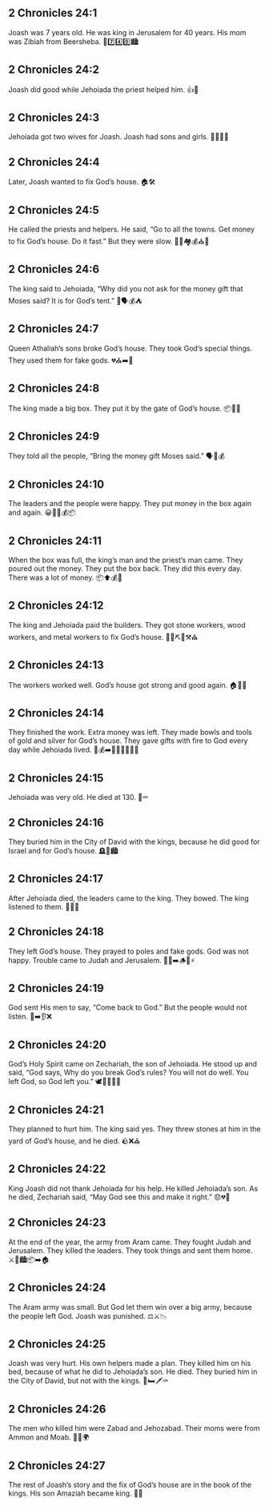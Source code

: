 ## 2 Chronicles 24:1
Joash was 7 years old. He was king in Jerusalem for 40 years. His mom was Zibiah from Beersheba. 👑7️⃣4️⃣0️⃣🏙️
## 2 Chronicles 24:2
Joash did good while Jehoiada the priest helped him. 👍🙏
## 2 Chronicles 24:3
Jehoiada got two wives for Joash. Joash had sons and girls. 👰👰👶👧
## 2 Chronicles 24:4
Later, Joash wanted to fix God’s house. 🏠🛠️
## 2 Chronicles 24:5
He called the priests and helpers. He said, “Go to all the towns. Get money to fix God’s house. Do it fast.” But they were slow. 📣🙏🏘️💰⛪🐢
## 2 Chronicles 24:6
The king said to Jehoiada, “Why did you not ask for the money gift that Moses said? It is for God’s tent.” 👑🗣️💰⛺
## 2 Chronicles 24:7
Queen Athaliah’s sons broke God’s house. They took God’s special things. They used them for fake gods. 💔⛪➡️🗿
## 2 Chronicles 24:8
The king made a big box. They put it by the gate of God’s house. 📦🚪⛪
## 2 Chronicles 24:9
They told all the people, “Bring the money gift Moses said.” 🗣️👥💰
## 2 Chronicles 24:10
The leaders and the people were happy. They put money in the box again and again. 😀👑👥💰📦
## 2 Chronicles 24:11
When the box was full, the king’s man and the priest’s man came. They poured out the money. They put the box back. They did this every day. There was a lot of money. 📦⬆️💰🔁
## 2 Chronicles 24:12
The king and Jehoiada paid the builders. They got stone workers, wood workers, and metal workers to fix God’s house. 👑🤝⛏️🔨⚒️⛪
## 2 Chronicles 24:13
The workers worked well. God’s house got strong and good again. 🏠💪✨
## 2 Chronicles 24:14
They finished the work. Extra money was left. They made bowls and tools of gold and silver for God’s house. They gave gifts with fire to God every day while Jehoiada lived. 🏁💰➡️🥣🔧🥇🥈🔥🙏
## 2 Chronicles 24:15
Jehoiada was very old. He died at 130. 👴⚰️
## 2 Chronicles 24:16
They buried him in the City of David with the kings, because he did good for Israel and for God’s house. 🪦👑🏙️
## 2 Chronicles 24:17
After Jehoiada died, the leaders came to the king. They bowed. The king listened to them. 🙇‍♂️👑
## 2 Chronicles 24:18
They left God’s house. They prayed to poles and fake gods. God was not happy. Trouble came to Judah and Jerusalem. 🚫⛪➡️🪵🗿⚡
## 2 Chronicles 24:19
God sent His men to say, “Come back to God.” But the people would not listen. 📣➡️👂❌
## 2 Chronicles 24:20
God’s Holy Spirit came on Zechariah, the son of Jehoiada. He stood up and said, “God says, Why do you break God’s rules? You will not do well. You left God, so God left you.” 🕊️🧔‍♂️📢📜
## 2 Chronicles 24:21
They planned to hurt him. The king said yes. They threw stones at him in the yard of God’s house, and he died. 🪨❌⛪
## 2 Chronicles 24:22
King Joash did not thank Jehoiada for his help. He killed Jehoiada’s son. As he died, Zechariah said, “May God see this and make it right.” 😞💔🙏
## 2 Chronicles 24:23
At the end of the year, the army from Aram came. They fought Judah and Jerusalem. They killed the leaders. They took things and sent them home. ⚔️🏹🏙️📦➡️🏠
## 2 Chronicles 24:24
The Aram army was small. But God let them win over a big army, because the people left God. Joash was punished. ⚖️⚔️📉
## 2 Chronicles 24:25
Joash was very hurt. His own helpers made a plan. They killed him on his bed, because of what he did to Jehoiada’s son. He died. They buried him in the City of David, but not with the kings. 🤕🛏️🗡️⚰️
## 2 Chronicles 24:26
The men who killed him were Zabad and Jehozabad. Their moms were from Ammon and Moab. 🧍🧍🌍
## 2 Chronicles 24:27
The rest of Joash’s story and the fix of God’s house are in the book of the kings. His son Amaziah became king. 📖👑
